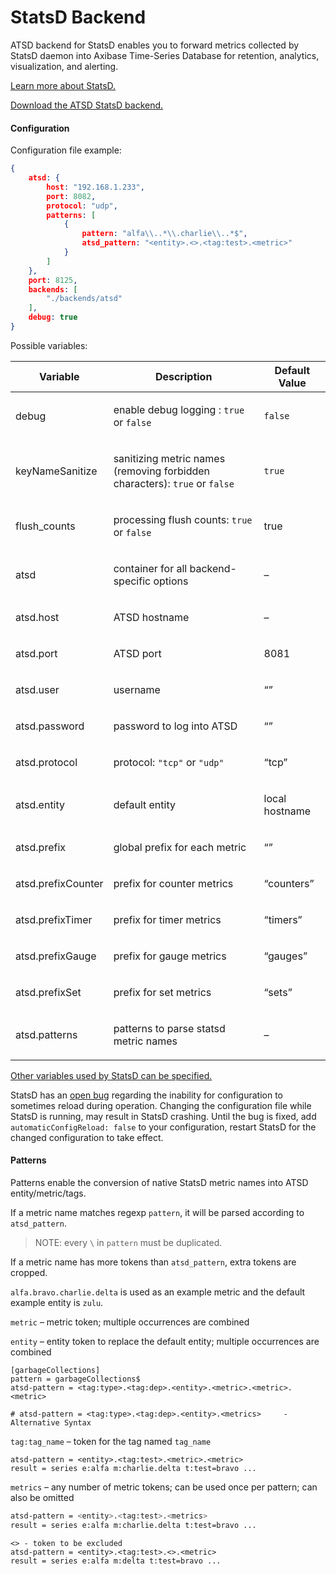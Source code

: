 # StatsD Backend

ATSD backend for StatsD enables you to forward metrics collected by StatsD daemon into Axibase Time-Series Database for retention, analytics, visualization, and alerting.

[Learn more about StatsD.](README.md)

[Download the ATSD StatsD backend.](https://github.com/axibase/atsd-statsd-backend)

#### Configuration

Configuration file example:

```json
{
    atsd: {
        host: "192.168.1.233",
        port: 8082,
        protocol: "udp",
        patterns: [
            {
                pattern: "alfa\\..*\\.charlie\\..*$",
                atsd_pattern: "<entity>.<>.<tag:test>.<metric>"
            }
        ]
    },
    port: 8125,
    backends: [
        "./backends/atsd"
    ],
    debug: true
}
```
Possible variables:

| Variable | Description | Default Value | 
| --- | --- | --- | 
|  <p>debug</p>  |  <p>enable debug logging : `true` or `false`</p>  |  <p>`false`</p>  | 
|  <p>keyNameSanitize</p>  |  <p>sanitizing metric names (removing forbidden characters): `true` or `false`</p>  |  <p>`true`</p>  | 
|  <p>flush_counts</p>  |  <p>processing flush counts: `true` or `false`</p>  |  <p>true</p>  | 
|  <p>atsd</p>  |  <p>container for all backend-specific options</p>  |  <p>–</p>  | 
|  <p>atsd.host</p>  |  <p>ATSD hostname</p>  |  <p>–</p>  | 
|  <p>atsd.port</p>  |  <p>ATSD port</p>  |  <p>8081</p>  | 
|  <p>atsd.user</p>  |  <p>username</p>  |  <p>“”</p>  | 
|  <p>atsd.password</p>  |  <p>password to log into ATSD</p>  |  <p>“”</p>  | 
|  <p>atsd.protocol</p>  |  <p>protocol: `"tcp"` or `"udp"`</p>  |  <p>“tcp”</p>  | 
|  <p>atsd.entity</p>  |  <p>default entity</p>  |  <p>local hostname</p>  | 
|  <p>atsd.prefix</p>  |  <p>global prefix for each metric</p>  |  <p>“”</p>  | 
|  <p>atsd.prefixCounter</p>  |  <p>prefix for counter metrics</p>  |  <p>“counters”</p>  | 
|  <p>atsd.prefixTimer</p>  |  <p>prefix for timer metrics</p>  |  <p>“timers”</p>  | 
|  <p>atsd.prefixGauge</p>  |  <p>prefix for gauge metrics</p>  |  <p>“gauges”</p>  | 
|  <p>atsd.prefixSet</p>  |  <p>prefix for set metrics</p>  |  <p>“sets”</p>  | 
|  <p>atsd.patterns</p>  |  <p>patterns to parse statsd metric names</p>  |  <p>–</p>  | 


[Other variables used by StatsD can be specified.](http://github.com/etsy/statsd/blob/master/exampleConfig.js')

StatsD has an [open bug](https://github.com/etsy/statsd/issues/462) regarding the inability for configuration to sometimes reload during operation. Changing the configuration file while StatsD is running, may result in StatsD crashing. Until the bug is fixed, add `automaticConfigReload: false` to your configuration, restart StatsD for the changed configuration to take effect.

#### Patterns

Patterns enable the conversion of native StatsD metric names into ATSD entity/metric/tags.

If a metric name matches regexp `pattern`, it will be parsed according to `atsd_pattern`.

> NOTE: every `\` in `pattern` must be duplicated.

If a metric name has more tokens than `atsd_pattern`, extra tokens are cropped.

`alfa.bravo.charlie.delta` is used as an example metric and the default example entity is `zulu`.

`metric` – metric token; multiple occurrences are combined


`entity` – entity token to replace the default entity; multiple occurrences are combined

```
[garbageCollections]
pattern = garbageCollections$
atsd-pattern = <tag:type>.<tag:dep>.<entity>.<metric>.<metric>.<metric>

# atsd-pattern = <tag:type>.<tag:dep>.<entity>.<metrics>     -Alternative Syntax
```

`tag:tag_name` – token for the tag named `tag_name`

```
atsd-pattern = <entity>.<tag:test>.<metric>.<metric>
result = series e:alfa m:charlie.delta t:test=bravo ...
```

`metrics` – any number of metric tokens; can be used once per pattern; can also be omitted

```sh
atsd-pattern = <entity>.<tag:test>.<metrics>
result = series e:alfa m:charlie.delta t:test=bravo ...
```

```
<> - token to be excluded
atsd-pattern = <entity>.<tag:test>.<>.<metric>
result = series e:alfa m:delta t:test=bravo ...
```
